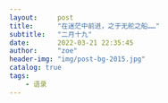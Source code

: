 ```yaml
---
layout:     post
title:      "在迷茫中前进，之于无舵之船……"
subtitle:   "二月十九"
date:       2022-03-21 22:35:45
author:     "zoe"
header-img: "img/post-bg-2015.jpg"
catalog: true
tags:
    - 语录
---
```

